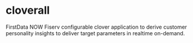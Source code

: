 # cloverall
FirstData NOW Fiserv configurable clover application to derive customer personality insights to deliver target parameters in realtime on-demand.
